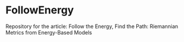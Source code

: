 # FollowEnergy
Repository for the article: Follow the Energy, Find the Path: Riemannian Metrics from Energy-Based Models
